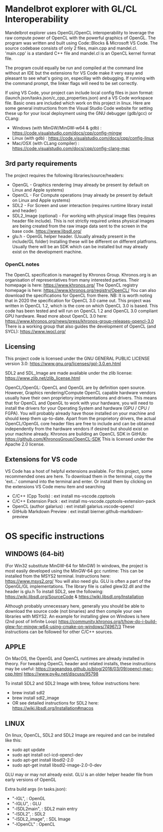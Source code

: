 # Mandelbrot explorer with GL/CL Interoperability
Mandelbrot explorer uses OpenGL/OpenCL interoperability to leverage the raw compute power of OpenCL
with the powerful graphics of OpenGL. 
The program was written and built using Code::Blocks & Microsoft VS Code. The source codebase
consists of only 2 files, main.cpp and mandel.cl. 'main.cpp' is a standard C++ file and mandel.cl
is an OpenCL kernel format file.

The program could equally be run and compiled at the command line without an IDE but the
extensions for VS Code make it very easy and pleasant to see what's going on, especillay with
debugging. If running with the command prompt, the linker flags will need to be set correctly.

If using VS Code, your project can include local config files in json format:
(launch.json/tasks.json/c_cpp_properties.json) and a VS Code workspace file. Basic ones are included 
which work on this project in linux. Here are some general instructions from the Visual Studio Code
website for setting these up for your local deployment using the GNU debugger (gdb/gcc) or CLang:
* Windows (with MinGW/MinGW-w64 & gdb)  : https://code.visualstudio.com/docs/cpp/config-mingw
* Linux (with gdb)                      : https://code.visualstudio.com/docs/cpp/config-linux
* Mac/OSX (with CLang compiler)         : https://code.visualstudio.com/docs/cpp/config-clang-mac

## 3rd party requirements 
The project requires the following libraries/source/headers:
* OpenGL - Graphics rendering (may already be present by default on Linux and Apple systems)
* OpenCL - For Compute operations (may already be present by default on Linux and Apple systems)
* SDL2 - For Screen and user interaction (requires runtime library install and header)
* SDL2_Image (optional) - For working with physical image files (requires header file include). 
  This is not strictly required unless physical images are being created from the raw image data
  sent to the screen in the base code.
  https://www.libsdl.org/
* glu.h - OpenGL helper header. (Usually already present in the include/GL folder)
Installing these will be different on different platfroms. Usually there will be an SDK 
which can be installed but may already exist on the development machine.

### OpenCL notes
The OpenCL specification is managed by Khronos Group. Khronos.org is an organisation of representatives
from many interested parties. Their homepage is here: https://www.khronos.org/
The OpenCL registry homepage is here: https://www.khronos.org/registry/OpenCL/
You can also download the specifications for OpenCL from there.
NB: It is worth noting that in 2020 the specification for OpenCL 3.0 came out. This project was written
in OpenCL 1.2, which is the core on which OpenCL 3.0 is based. This code has been tested and will run
on OpenCL 1.2 and OpenCL 3.0 compliant GPU hardware.
Read more about OpenCL 3.0 here: https://www.khronos.org/news/press/khronos-group-releases-opencl-3.0
There is a working group that also guides the development of OpenCL (and SYCL):
https://www.iwocl.org/


## Licensing 
This project code is licensed under the GNU GENERAL PUBLIC LICENSE version 3.0:
https://www.gnu.org/licenses/gpl-3.0.en.html

SDL2 and SDL_Image are made available under the zlib license: https://www.zlib.net/zlib_license.html

OpenCL/OpenGL: OpenCL and OpenGL are by definition open source. However, Graphics rendering/Compute
OpenCL capable hardware vendors usually have their own proprietory implementations and drivers.
This means that for OpenCL and OpenGL to work with your hardware, you will need to install the drivers
for your Operating System and hardware (GPU / CPU / FGPA). 
You will probably already have those installed on your machine and should keep them up-to-date.
Apart from the proprietory drivers, the actual OpenCL/OpenGL core header files are free to include and
can be obtained independently from the hardware vendors if desired but should exist on your machine
already.
Khronos are building an OpenCL SDK in GitHUb: https://github.com/KhronosGroup/OpenCL-SDK
This is licensed under the Apache 2.0 license.


## Extensions for VS code
VS Code has a host of helpful extensions available. For this project, some recommended ones are
here. To download them in the terminal, copy the 'ext...' command into the terminal and enter. Or
install them by clicking on the extensions VS Code menu item and searching
* C/C++ (Cpp Tools)         : ext install ms-vscode.cpptools
* C/C++ Extension Pack      : ext install ms-vscode.cpptools-extension-pack
* OpenCL (author galarius)  : ext install galarius.vscode-opencl
* GitHuib Markdown Preview  : ext install bierner.github-markdown-preview


# OS specific instructions

 ## WINDOWS (64-bit)
(For Win32 substitute MinGW-64 for MinGW)
In windows, the project is most easily developed using the MinGW-64 gcc runtime:
This can be installed from the MSYS2 terminal. Instructions here: https://www.msys2.org/
You will also need glu. GLU is often a part of the OpenGL/GL implementations.
The library file is called glew32.dll and the header is glu.h
To install SDL2, see the following:
https://wiki.libsdl.org/SourceCode & https://wiki.libsdl.org/Installation

Although probably unnecessary here, generally you should be able to download the source code
 (not binaries) and then compile your own libraries with MSYS2. An example for installing glew
  on Windows is here (2nd post of Infinite Loop)
https://community.khronos.org/t/how-do-i-build-glew-for-mingw-w64-using-cmake-on-windows/74967/3
These instructions can be followed for other C/C++ sources.


## APPLE
On MacOS, the OpenGL and OpenCL runtimes are already installed in theory.
For tweaking OpenCL header and related installs, these instructions may be useful:
    https://rageandqq.github.io/blog/2018/03/09/opencl-mac-cpp.html
    https://www.py4u.net/discuss/95798

To install SDL2 and SDL2 Image with brew, follow instructions here:

* brew install sdl2
* brew install sdl2_image 
* OR see detailed instructions for SDL2 here: https://wiki.libsdl.org/Installation#macos

## LINUX
On linux, OpenCL, SDL2 and SDL2 Image are required and can be installed like this:
* sudo apt update
* sudo apt install ocl-icd-opencl-dev
* sudo apt-get install libsdl2-2.0
* sudo apt-get install libsdl2-image-2.0-0-dev

GLU may or may not already exist. GLU is an older helper header file from early versions of OpenGL

Extra build args (in tasks.json):
* "-lGL",         : OpenGL
* "-lGLU",        : GLU
* "-lSDL2main",   : SDL2 main entry
* "-lSDL2",       : SDL2
* "-lSDL2_image", : SDL Image
* "-lOpenCL"      : OpenCL
